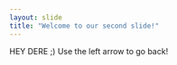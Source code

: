 ```yaml
---
layout: slide
title: "Welcome to our second slide!"
---
```

HEY DERE ;)
Use the left arrow to go back!